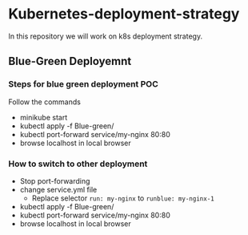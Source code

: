 # Kubernetes-deployment-strategy
In this repository we will work on k8s deployment strategy.

## Blue-Green Deployemnt

### Steps for blue green deployment POC

Follow the commands

* minikube start
* kubectl apply -f Blue-green/
* kubectl port-forward service/my-nginx 80:80
* browse localhost in local browser

### How to switch to other deployment

* Stop port-forwarding
* change service.yml file
  * Replace selector `run: my-nginx` to `runblue: my-nginx-1`
* kubectl apply -f Blue-green/    
* kubectl port-forward service/my-nginx 80:80
* browse localhost in local browser
